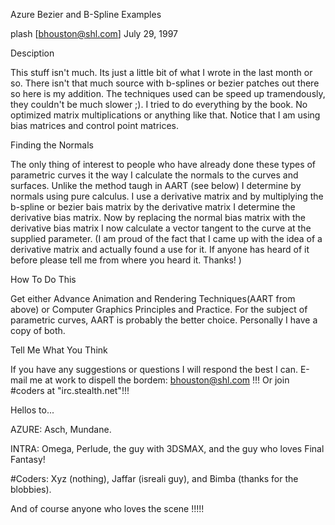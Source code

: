 
Azure Bezier and B-Spline Examples

plash  [bhouston@shl.com]
July 29, 1997


Desciption

This stuff isn't much.  Its just a little bit of what I wrote in the last
month or so.  There isn't that much source with b-splines or bezier patches
out there so here is my addition.  The techniques used can be speed up
tramendously, they couldn't be much slower ;).  I tried to do everything
by the book.  No optimized matrix multiplications or anything like that.
Notice that I am using bias matrices and control point matrices.


Finding the Normals

The only thing of interest to people who have already done these types of
parametric curves it the way I calculate the normals to the curves and
surfaces.  Unlike the method taugh in AART (see below) I determine by normals
using pure calculus.  I use a derivative matrix and by multiplying the b-spline
or bezier bais matrix by the derivative matrix I determine the derivative bias
matrix.  Now by replacing the normal bias matrix with the derivative bias matrix
I now calculate a vector tangent to the curve at the supplied parameter.  (I
am proud of the fact that I came up with the idea of a derivative matrix and
actually found a use for it.  If anyone has heard of it before please tell me
from where you heard it.  Thanks! )


How To Do This

Get either Advance Animation and Rendering Techniques(AART from above) or
Computer Graphics Principles and Practice.  For the subject of parametric
curves, AART is probably the better choice.  Personally I have a copy of both.


Tell Me What You Think

If you have any suggestions or questions I will respond the best I can.
E-mail me at work to dispell the bordem: bhouston@shl.com !!!  Or join #coders
at "irc.stealth.net"!!!


Hellos to...

AZURE: Asch, Mundane.

INTRA: Omega, Perlude, the guy with 3DSMAX, and the guy who loves Final Fantasy!

#Coders: Xyz (nothing), Jaffar (isreali guy), and Bimba (thanks for the blobbies).

And of course anyone who loves the scene !!!!!
